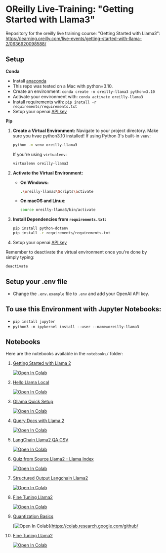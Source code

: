 # OReilly Live-Training: "Getting Started with Llama3"

Repository for the oreilly live training course: "Getting Started with Llama3": https://learning.oreilly.com/live-events/getting-started-with-llama-2/0636920098588/

## Setup

**Conda**

- Install [anaconda](https://www.anaconda.com/download)
- This repo was tested on a Mac with python=3.10.
- Create an environment: `conda create -n oreilly-llama3 python=3.10`
- Activate your environment with: `conda activate oreilly-llama3`
- Install requirements with: `pip install -r requirements/requirements.txt`
- Setup your openai [API key](https://platform.openai.com/)

**Pip**


1. **Create a Virtual Environment:**
    Navigate to your project directory. Make sure you hvae python3.10 installed!
    If using Python 3's built-in `venv`:
    ```bash
    python -m venv oreilly-llama3
    ```
    If you're using `virtualenv`:
    ```bash
    virtualenv oreilly-llama3
    ```

2. **Activate the Virtual Environment:**
    - **On Windows:**
      ```bash
      .\oreilly-llama3\Scripts\activate
      ```
    - **On macOS and Linux:**
      ```bash
      source oreilly-llama3/bin/activate
      ```

3. **Install Dependencies from `requirements.txt`:**
    ```bash
    pip install python-dotenv
    pip install -r requirements/requirements.txt
    ```

4. Setup your openai [API key](https://platform.openai.com/)

Remember to deactivate the virtual environment once you're done by simply typing:
```bash
deactivate
```

## Setup your .env file

- Change the `.env.example` file to `.env` and add your OpenAI API key.

## To use this Environment with Jupyter Notebooks:

- ```pip install jupyter```
- ```python3 -m ipykernel install --user --name=oreilly-llama3```


## Notebooks

Here are the notebooks available in the `notebooks/` folder:

1. [Getting Started with Llama 2](notebooks/1.0-ls-Getting-Started-With-Llama2.ipynb)

   [![Open In Colab](https://colab.research.google.com/assets/colab-badge.svg)](https://colab.research.google.com/github/EnkrateiaLucca/llama2_oreilly_live_training/blob/main/notebooks/1.0-ls-Getting-Started-With-Llama2.ipynb)

2. [Hello Llama Local](notebooks/1.1-HelloLlamaLocal.ipynb)

   [![Open In Colab](https://colab.research.google.com/assets/colab-badge.svg)](https://colab.research.google.com/github/EnkrateiaLucca/llama2_oreilly_live_training/blob/main/notebooks/1.1-HelloLlamaLocal.ipynb)

3. [Ollama Quick Setup](notebooks/1.2-ollama_quick_setup.ipynb)

   [![Open In Colab](https://colab.research.google.com/assets/colab-badge.svg)](https://colab.research.google.com/github/EnkrateiaLucca/llama2_oreilly_live_training/blob/main/notebooks/1.2-ollama_quick_setup.ipynb)

4. [Query Docs with Llama 2](notebooks/3.0-ls-Query-Docs-Llama2.ipynb)

   [![Open In Colab](https://colab.research.google.com/assets/colab-badge.svg)](https://colab.research.google.com/github/EnkrateiaLucca/llama2_oreilly_live_training/blob/main/notebooks/2.0-ls-Query-Docs-Llama2.ipynb)

5. [LangChain Llama2 QA CSV](notebooks/2.1-Langchain-Llama2-Qa-Csv.ipynb)

   [![Open In Colab](https://colab.research.google.com/assets/colab-badge.svg)](https://colab.research.google.com/github/EnkrateiaLucca/llama2_oreilly_live_training/blob/main/notebooks/2.1-Langchain-Llama2-Qa-Csv.ipynb)

6. [Quiz from Source Llama2 - Llama Index](notebooks/3.0-quiz_from_source_llama2-llama-index.ipynb)

   [![Open In Colab](https://colab.research.google.com/assets/colab-badge.svg)](https://colab.research.google.com/github/EnkrateiaLucca/llama2_oreilly_live_training/blob/main/notebooks/3.0-quiz_from_source_llama2-llama-index.ipynb)

7. [Structured Output Langchain Llama2](notebooks/3.1-structured-output-langchain-llama2.ipynb)

   [![Open In Colab](https://colab.research.google.com/assets/colab-badge.svg)](https://colab.research.google.com/github/EnkrateiaLucca/llama2_oreilly_live_training/blob/main/notebooks/3.1-structured-output-langchain-llama2.ipynb)

8. [Fine Tuning Llama2](notebooks/4.0-ls-Fine-Tuning-Llama2.ipynb)

   [![Open In Colab](https://colab.research.google.com/assets/colab-badge.svg)](https://colab.research.google.com/github/EnkrateiaLucca/llama2_oreilly_live_training/blob/main/notebooks/4.0-ls-Fine-Tuning-Llama2.ipynb)

9. [Quantization Basics](notebooks/4.1-quantization-basics.ipynb)

    [![Open In Colab](https://colab.research.google.com/assets/colab-badge.svg)](https://colab.research.google.com/github/

10. [Fine Tuning Llama2](notebooks/4.0-ls-Fine-Tuning-Llama2.ipynb)

    [![Open In Colab](https://colab.research.google.com/assets/colab-badge.svg)](https://colab.research.google.com/github/EnkrateiaLucca/llama2_oreilly_live_training/blob/main/notebooks/4.0-ls-Fine-Tuning-Llama2.ipynb)